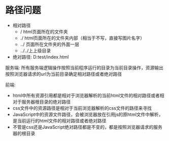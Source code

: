 # 路径问题
- 相对路径
	-  /	html页面所在的文件夹
	- ./	html页面所在的文件夹内部（相当于不写，直接写图片名字）
	- ../	页面所在文件夹的外面一层
	- ../../上上级目录
- 绝对路径:	D:test/index.html

服务端:
所有服务端逻辑操作按照当前程序运行的目录为当前目录操作，资源输出按照浏览器请求的url为当前目录确定相对路径或者绝对路径

前端:
- html中所有资源引用都是相对于浏览器解析的当前html文件的相对路径或者相对于服务器根目录的绝对路径
- css文件中的资源路径是相对于当前浏览器解析的css文件的路径来寻找
- JavaScript中的资源文件路径，会被浏览器放在引用js的原html文件中解析，是当前运行的html文件的相对路径或者绝对路径
- 不管是css还是JavaScript绝对路径都是不变的，都是按照浏览器请求的服务器的根目录

